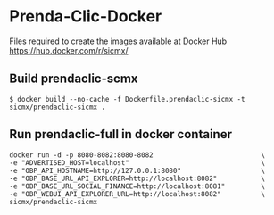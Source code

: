 # Prenda-Clic-Docker

Files required to create the images available at Docker Hub https://hub.docker.com/r/sicmx/

## Build prendaclic-scmx

    $ docker build --no-cache -f Dockerfile.prendaclic-sicmx -t sicmx/prendaclic-sicmx .

## Run prendaclic-full in docker container

    docker run -d -p 8080-8082:8080-8082                           \
    -e "ADVERTISED_HOST=localhost"                                 \
    -e "OBP_API_HOSTNAME=http://127.0.0.1:8080"                    \
    -e "OBP_BASE_URL_API_EXPLORER=http://localhost:8082"           \
    -e "OBP_BASE_URL_SOCIAL_FINANCE=http://localhost:8081"         \
    -e "OBP_WEBUI_API_EXPLORER_URL=http://localhost:8082"          \
    sicmx/prendaclic-sicmx
